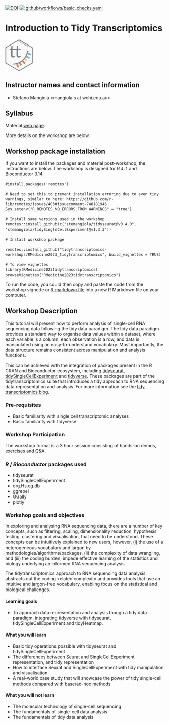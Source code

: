 <!-- badges: start -->
[![DOI](https://zenodo.org/badge/379767139.svg)](https://zenodo.org/badge/latestdoi/379767139)
[![.github/workflows/basic_checks.yaml](https://github.com/tidytranscriptomics-workshops/iscb2021_tidytranscriptomics/workflows/.github/workflows/basic_checks.yaml/badge.svg)](https://github.com/tidytranscriptomics-workshops/iscb2021_tidytranscriptomics/actions) 	
<!-- badges: end -->

# Introduction to Tidy Transcriptomics
<p float="left">
<img height="100" alt="tidybulk" src="man/figures/tidybulk.png"/>
</p>

## Instructor names and contact information

* Stefano Mangiola <mangiola.s at wehi.edu.au>

## Syllabus

Material [web page](https://tidytranscriptomics-workshops.github.io/RMedicine2023_tidytranscriptomics/articles/main.html).

More details on the workshop are below.

## Workshop package installation 

If you want to install the packages and material post-workshop, the instructions are below. The workshop is designed for R `4.1` and Bioconductor 3.14.

```
#install.packages('remotes')

# Need to set this to prevent installation erroring due to even tiny warnings, similar to here: https://github.com/r-lib/remotes/issues/403#issuecomment-748181946
Sys.setenv("R_REMOTES_NO_ERRORS_FROM_WARNINGS" = "true")

# Install same versions used in the workshop
remotes::install_github(c("stemangiola/tidyseurat@v0.4.0", "stemangiola/tidySingleCellExperiment@v1.3.3"))

# Install workshop package

remotes::install_github("tidytranscriptomics-workshops/RMedicine2023_tidytranscriptomics", build_vignettes = TRUE)

# To view vignettes
library(RMedicine2023tidytranscriptomics)
browseVignettes("RMedicine2023tidytranscriptomics")
```

To run the code, you could then copy and paste the code from the workshop vignette or [R markdown file](https://raw.githubusercontent.com/tidytranscriptomics-workshops/RMedicine2023_tidytranscriptomics/master/vignettes/tidytranscriptomics.Rmd) into a new R Markdown file on your computer.

## Workshop Description

This tutorial will present how to perform analysis of single-cell RNA sequencing data following the tidy data paradigm. The tidy data paradigm provides a standard way to organise data values within a dataset, where each variable is a column, each observation is a row, and data is manipulated using an easy-to-understand vocabulary. Most importantly, the data structure remains consistent across manipulation and analysis functions.

This can be achieved with the integration of packages present in the R CRAN and Bioconductor ecosystem, including [tidyseurat](https://stemangiola.github.io/tidyseurat/), [tidySingleCellExperiment](https://stemangiola.github.io/tidySingleCellExperiment/) and [tidyverse](https://www.tidyverse.org/). These packages are part of the tidytranscriptomics suite that introduces a tidy approach to RNA sequencing data representation and analysis. For more information see the [tidy transcriptomics blog](https://stemangiola.github.io/tidytranscriptomics/).

### Pre-requisites

* Basic familiarity with single cell transcriptomic analyses
* Basic familiarity with tidyverse


### Workshop Participation

The workshop format is a 3 hour session consisting of hands-on demos, exercises and Q&A.

### _R_ / _Bioconductor_ packages used

* tidyseurat
* tidySingleCellExperiment
* org.Hs.eg.db
* ggrepel
* GGally
* plotly

### Workshop goals and objectives

In exploring and analysing RNA sequencing data, there are a number of key concepts, such as filtering, scaling, dimensionality reduction, hypothesis testing, clustering and visualisation, that need to be understood. These concepts can be intuitively explained to new users, however, (i) the use of a heterogeneous vocabulary and jargon by methodologies/algorithms/packages, (ii) the complexity of data wrangling, and (iii) the coding burden, impede effective learning of the statistics and biology underlying an informed RNA sequencing analysis.

The tidytranscriptomics approach to RNA sequencing data analysis abstracts out the coding-related complexity and provides tools that use an intuitive and jargon-free vocabulary, enabling focus on the statistical and biological challenges.

#### Learning goals

* To approach data representation and analysis though a tidy data paradigm, integrating tidyverse with tidyseurat, tidySingleCellExperiment and tidyHeatmap.

#### What you will learn

* Basic tidy operations possible with tidyseurat and tidySingleCellExperiment
* The differences between Seurat and SingleCellExperiment representation, and tidy representation
* How to interface Seurat and SingleCellExperiment with tidy manipulation and visualisation
* A real-world case study that will showcase the power of tidy single-cell methods compared with base/ad-hoc methods

#### What you will not learn

* The molecular technology of single-cell sequencing
* The fundamentals of single-cell data analysis
* The fundamentals of tidy data analysis
